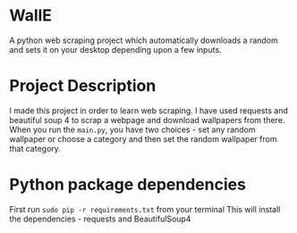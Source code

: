 # WallE
A python web scraping project which automatically downloads a random and sets it on your desktop depending upon a few inputs.

# Project Description
I made this project in order to learn web scraping. I have used requests and beautiful soup 4 to scrap a webpage and download wallpapers from there. When you run the `main.py`, you have two choices - set any random wallpaper or choose a category and then set the random wallpaper from that category. 

# Python package dependencies

First run `sudo pip -r requirements.txt` from your terminal
This will install the dependencies - requests and BeautifulSoup4

